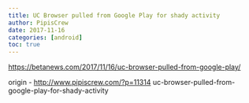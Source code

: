 ```yaml
---
title: UC Browser pulled from Google Play for shady activity
author: PipisCrew
date: 2017-11-16
categories: [android]
toc: true
---
```


https://betanews.com/2017/11/16/uc-browser-pulled-from-google-play/

origin - http://www.pipiscrew.com/?p=11314 uc-browser-pulled-from-google-play-for-shady-activity